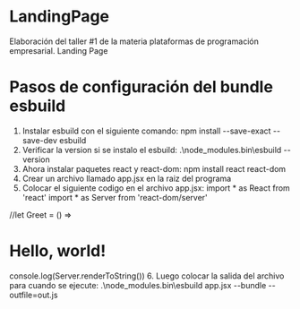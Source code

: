 # LandingPage
Elaboración del taller #1 de la materia plataformas de programación empresarial. Landing Page

# Pasos de configuración del bundle esbuild

1. Instalar esbuild con el siguiente comando: npm install --save-exact --save-dev esbuild
2. Verificar la version si se instalo el esbuild: .\node_modules\.bin\esbuild --version
3. Ahora instalar paquetes react y react-dom: npm install react react-dom
4. Crear un archivo llamado app.jsx en la raiz del programa
5. Colocar el siguiente codigo en el archivo app.jsx: 
import * as React from 'react'
import * as Server from 'react-dom/server'

//let Greet = () => <h1>Hello, world!</h1>
console.log(Server.renderToString(<Greet />))
6. Luego colocar la salida del archivo para cuando se ejecute: .\node_modules\.bin\esbuild app.jsx --bundle --outfile=out.js


